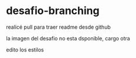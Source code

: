 # desafio-branching

realicé pull para traer readme desde github

la imagen del desafio no esta dsponible, cargo otra

edito los estilos 